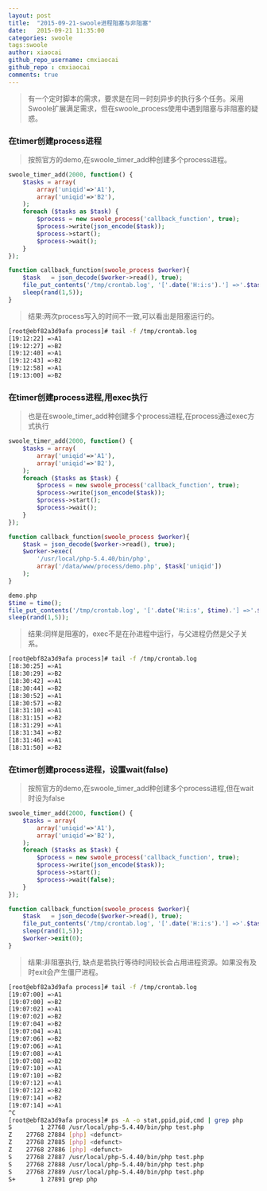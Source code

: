 ```yaml
---
layout: post
title:  "2015-09-21-swoole进程阻塞与非阻塞"
date:   2015-09-21 11:35:00
categories: swoole
tags:swoole
author: xiaocai
github_repo_username: cmxiaocai
github_repo : cmxiaocai
comments: true
---
```


> 有一个定时脚本的需求，要求是在同一时刻异步的执行多个任务。采用Swoole扩展满足需求，但在swoole_process使用中遇到阻塞与非阻塞的疑惑。

### 在timer创建process进程

>按照官方的demo,在swoole_timer_add种创建多个process进程。

~~~php
swoole_timer_add(2000, function() {
    $tasks = array(
        array('uniqid'=>'A1'),
        array('uniqid'=>'B2'),
    );
    foreach ($tasks as $task) {
        $process = new swoole_process('callback_function', true);
        $process->write(json_encode($task));
        $process->start();
        $process->wait();
    } 
});

function callback_function(swoole_process $worker){
    $task   = json_decode($worker->read(), true);
    file_put_contents('/tmp/crontab.log', '['.date('H:i:s').'] =>'.$task['uniqid']."\r\n", FILE_APPEND);
	sleep(rand(1,5));
}
~~~

<!-- more -->

>结果:两次process写入的时间不一致,可以看出是阻塞运行的。

~~~bash
[root@ebf82a3d9afa process]# tail -f /tmp/crontab.log 
[19:12:22] =>A1
[19:12:27] =>B2
[19:12:40] =>A1
[19:12:43] =>B2
[19:12:58] =>A1
[19:13:00] =>B2
~~~


### 在timer创建process进程,用exec执行

>也是在swoole_timer_add种创建多个process进程,在process通过exec方式执行

~~~php
swoole_timer_add(2000, function() {
    $tasks = array(
        array('uniqid'=>'A1'),
        array('uniqid'=>'B2'),
    );
    foreach ($tasks as $task) {
        $process = new swoole_process('callback_function', true);
        $process->write(json_encode($task));
        $process->start();
        $process->wait();
    } 
});

function callback_function(swoole_process $worker){
    $task = json_decode($worker->read(), true);
    $worker->exec(
        '/usr/local/php-5.4.40/bin/php', 
        array('/data/www/process/demo.php', $task['uniqid'])
    );
}

demo.php
$time = time();
file_put_contents('/tmp/crontab.log', '['.date('H:i:s', $time).'] =>'.$argv[1]."\r\n", FILE_APPEND);
sleep(rand(1,5));
~~~

>结果:同样是阻塞的，exec不是在孙进程中运行，与父进程仍然是父子关系。

~~~bash
[root@ebf82a3d9afa process]# tail -f /tmp/crontab.log 
[18:30:25] =>A1
[18:30:29] =>B2
[18:30:42] =>A1
[18:30:44] =>B2
[18:30:52] =>A1
[18:30:57] =>B2
[18:31:10] =>A1
[18:31:15] =>B2
[18:31:29] =>A1
[18:31:34] =>B2
[18:31:46] =>A1
[18:31:50] =>B2
~~~

### 在timer创建process进程，设置wait(false)

>按照官方的demo,在swoole_timer_add种创建多个process进程,但在wait时设为false

~~~php
swoole_timer_add(2000, function() {
    $tasks = array(
        array('uniqid'=>'A1'),
        array('uniqid'=>'B2'),
    );
    foreach ($tasks as $task) {
        $process = new swoole_process('callback_function', true);
        $process->write(json_encode($task));
        $process->start();
        $process->wait(false);
    } 
});

function callback_function(swoole_process $worker){
    $task   = json_decode($worker->read(), true);
    file_put_contents('/tmp/crontab.log', '['.date('H:i:s').'] =>'.$task['uniqid']."\r\n", FILE_APPEND);
    sleep(rand(1,5));
    $worker->exit(0);
}
~~~

>结果:非阻塞执行, 缺点是若执行等待时间较长会占用进程资源。如果没有及时exit会产生僵尸进程。

~~~bash
[root@ebf82a3d9afa process]# tail -f /tmp/crontab.log 
[19:07:00] =>A1
[19:07:00] =>B2
[19:07:02] =>A1
[19:07:02] =>B2
[19:07:04] =>B2
[19:07:04] =>A1
[19:07:06] =>B2
[19:07:06] =>A1
[19:07:08] =>A1
[19:07:08] =>B2
[19:07:10] =>A1
[19:07:10] =>B2
[19:07:12] =>A1
[19:07:12] =>B2
[19:07:14] =>B2
[19:07:14] =>A1
^C
[root@ebf82a3d9afa process]# ps -A -o stat,ppid,pid,cmd | grep php
S        1 27768 /usr/local/php-5.4.40/bin/php test.php
Z    27768 27884 [php] <defunct>
Z    27768 27885 [php] <defunct>
Z    27768 27886 [php] <defunct>
S    27768 27887 /usr/local/php-5.4.40/bin/php test.php
S    27768 27888 /usr/local/php-5.4.40/bin/php test.php
S    27768 27889 /usr/local/php-5.4.40/bin/php test.php
S+       1 27891 grep php
~~~